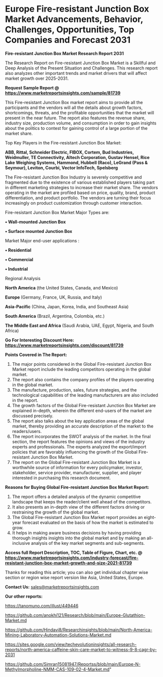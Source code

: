  # Europe Fire-resistant Junction Box Market Advancements, Behavior, Challenges, Opportunities, Top Companies and Forecast 2031

<strong>Fire-resistant Junction Box Market Research Report 2031</strong>

The Research Report on Fire-resistant Junction Box Market is a Skillful and Deep Analysis of the Present Situation and Challenges. This research report also analyzes other important trends and market drivers that will affect market growth over 2025-2031.

<strong>Request Sample Report @ <a href=https://www.marketreportsinsights.com/sample/81739>https://www.marketreportsinsights.com/sample/81739</a></strong>

This Fire-resistant Junction Box market report aims to provide all the participants and the vendors will all the details about growth factors, shortcomings, threats, and the profitable opportunities that the market will present in the near future. The report also features the revenue share, industry size, production volume, and consumption in order to gain insights about the politics to contest for gaining control of a large portion of the market share.

Top Key Players in the Fire-resistant Junction Box Market:

<strong>ABB, Rittal, Schneider Electric, FIBOX, Cortem, Bud Industries, Weidmuller, TE Connectivity, Altech Corporation, Gustav Hensel, Rice Lake Weighing Systems, Hammond, Hubbell (Raco), LeGrand (Pass & Seymour), Leviton, Courbi, Vector InfoTech, Spelsberg</strong>

The Fire-resistant Junction Box Industry is severely competitive and fragmented due to the existence of various established players taking part in different marketing strategies to increase their market share. The vendors operating in the market are profiled based on price, quality, brand, product differentiation, and product portfolio. The vendors are turning their focus increasingly on product customization through customer interaction.

Fire-resistant Junction Box Market Major Types are:

<strong>• Wall-mounted Junction Box

• Surface mounted Junction Box</strong>

Market Major end-user applications :

<strong>• Residential

• Commercial

• Industrial</strong>

Regional Analysis

</u><strong><b>North America</b></strong> (the United States, Canada, and Mexico)

<strong><b>Europe </b></strong>(Germany, France, UK, Russia, and Italy)

<strong><b>Asia-Pacific</b></strong> (China, Japan, Korea, India, and Southeast Asia)

<strong><b>South America</b></strong> (Brazil, Argentina, Colombia, etc.)

<strong><b>The Middle East and Africa</b></strong> (Saudi Arabia, UAE, Egypt, Nigeria, and South Africa)

<strong>Go For Interesting Discount Here: <a href=https://www.marketreportsinsights.com/discount/81739>https://www.marketreportsinsights.com/discount/81739</a></strong>

<strong>Points Covered in The Report:</strong>
<ol>
  <li>The major points considered in the Global Fire-resistant Junction Box Market report include the leading competitors operating in the global market.</li>
  <li>The report also contains the company profiles of the players operating in the global market.</li>
  <li>The manufacture, production, sales, future strategies, and the technological capabilities of the leading manufacturers are also included in the report.</li>
  <li>The growth factors of the Global Fire-resistant Junction Box Market are explained in-depth, wherein the different end-users of the market are discussed precisely.</li>
  <li>The report also talks about the key application areas of the global market, thereby providing an accurate description of the market to the readers/users.</li>
  <li>The report incorporates the SWOT analysis of the market. In the final section, the report features the opinions and views of the industry experts and professionals. The experts analyzed the export/import policies that are favorably influencing the growth of the Global Fire-resistant Junction Box Market.</li>
  <li>The report on the Global Fire-resistant Junction Box Market is a worthwhile source of information for every policymaker, investor, stakeholder, service provider, manufacturer, supplier, and player interested in purchasing this research document.</li>
</ol>
<strong>Reasons for Buying Global Fire-resistant Junction Box Market Report:</strong>

<ol>
  <li>The report offers a detailed analysis of the dynamic competitive landscape that keeps the reader/client well ahead of the competitors.</li>
  <li>It also presents an in-depth view of the different factors driving or restraining the growth of the global market.</li>
  <li>The Global Fire-resistant Junction Box Market report provides an eight-year forecast evaluated on the basis of how the market is estimated to grow.</li>
  <li>It helps in making aware business decisions by having providing thorough insights insights into the global market and by making an all-inclusive analysis of the key market segments and sub-segments.</li>
</ol>
<strong>Access full Report Description, TOC, Table of Figure, Chart, etc. @ <a href=https://www.marketreportsinsights.com/industry-forecast/fire-resistant-junction-box-market-growth-and-size-2021-81739>https://www.marketreportsinsights.com/industry-forecast/fire-resistant-junction-box-market-growth-and-size-2021-81739</a></strong>


Thanks for reading this article; you can also get individual chapter wise section or region wise report version like Asia, United States, Europe.

<strong>Contact Us:</strong>
sales@marketreportsinsights.com

<strong>Our other reports:</strong>

<a href=https://tanomuno.com/illust/449446>https://tanomuno.com/illust/449446</a>

<a href=https://github.com/anokhi121/Research/blob/main/Europe-Glutathion-Market.md>https://github.com/anokhi121/Research/blob/main/Europe-Glutathion-Market.md</a>

<a href=https://github.com/Hindavi8/Researchinsights/blob/main/North-America-Mining-Laboratory-Automation-Solutions-Market.md>https://github.com/Hindavi8/Researchinsights/blob/main/North-America-Mining-Laboratory-Automation-Solutions-Market.md</a>

<a href=https://sites.google.com/view/techevolutioninsights/all-research-reports/north-america-caffeine-skin-care-market-to-witness-9-8-cagr-by-2031>https://sites.google.com/view/techevolutioninsights/all-research-reports/north-america-caffeine-skin-care-market-to-witness-9-8-cagr-by-2031</a>

<a href=https://github.com/Simran15081947/Reportss/blob/main/Europe-N-Methylmorpholine-NMM-CAS-109-02-4-Market.md>https://github.com/Simran15081947/Reportss/blob/main/Europe-N-Methylmorpholine-NMM-CAS-109-02-4-Market.md</a>"
